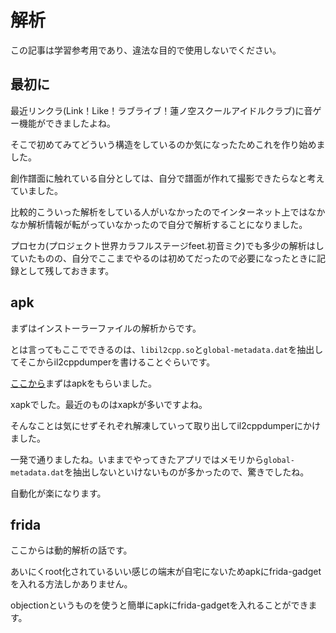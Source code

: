 # 解析

この記事は学習参考用であり、違法な目的で使用しないでください。

## 最初に
最近リンクラ(Link！Like！ラブライブ！蓮ノ空スクールアイドルクラブ)に音ゲー機能ができましたよね。

そこで初めてみてどういう構造をしているのか気になったためこれを作り始めました。

創作譜面に触れている自分としては、自分で譜面が作れて撮影できたらなと考えていました。

比較的こういった解析をしている人がいなかったのでインターネット上ではなかなか解析情報が転がっていなかったので自分で解析することになりました。

プロセカ(プロジェクト世界カラフルステージfeet.初音ミク)でも多少の解析はしていたものの、自分でここまでやるのは初めてだったので必要になったときに記録として残しておきます。

## apk

まずはインストーラーファイルの解析からです。

とは言ってもここでできるのは、`libil2cpp.so`と`global-metadata.dat`を抽出してそこからil2cppdumperを書けることぐらいです。

[ここから](https://apkpure.com/jp/link%EF%BC%81like%EF%BC%81%E3%83%A9%E3%83%96%E3%83%A9%E3%82%A4%E3%83%96%EF%BC%81/com.oddno.lovelive)まずはapkをもらいました。

xapkでした。最近のものはxapkが多いですよね。

そんなことは気にせずそれぞれ解凍していって取り出してil2cppdumperにかけました。

一発で通りましたね。いままでやってきたアプリではメモリから`global-metadata.dat`を抽出しないといけないものが多かったので、驚きでしたね。

自動化が楽になります。

## frida

ここからは動的解析の話です。

あいにくroot化されているいい感じの端末が自宅にないためapkにfrida-gadgetを入れる方法しかありません。

objectionというものを使うと簡単にapkにfrida-gadgetを入れることができます。

